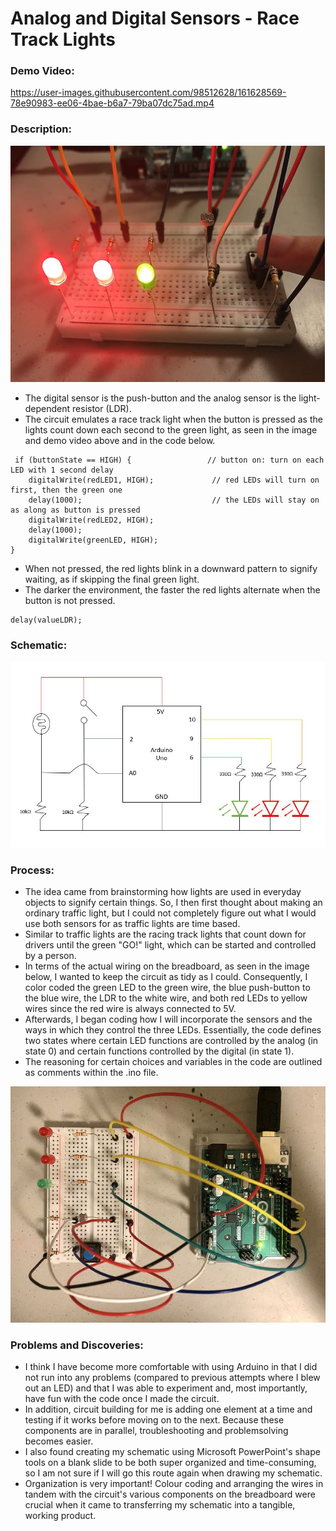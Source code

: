 # Analog and Digital Sensors - Race Track Lights
### Demo Video:

https://user-images.githubusercontent.com/98512628/161628569-78e90983-ee06-4bae-b6a7-79ba07dc75ad.mp4

### Description:

![button](https://github.com/l-mccarthy/IntroToIM/blob/main/April5/Media/button_pushed.JPG)

* The digital sensor is the push-button and the analog sensor is the light-dependent resistor (LDR).
* The circuit emulates a race track light when the button is pressed as the lights count down each second to the green light, as seen in the image and demo video above and in the code below.
```
 if (buttonState == HIGH) {                 // button on: turn on each LED with 1 second delay
    digitalWrite(redLED1, HIGH);             // red LEDs will turn on first, then the green one
    delay(1000);                             // the LEDs will stay on as along as button is pressed
    digitalWrite(redLED2, HIGH);
    delay(1000);
    digitalWrite(greenLED, HIGH);
}
```
* When not pressed, the red lights blink in a downward pattern to signify waiting, as if skipping the final green light.
* The darker the environment, the faster the red lights alternate when the button is not pressed.
```
delay(valueLDR);
```

### Schematic:

![schematic](https://github.com/l-mccarthy/IntroToIM/blob/main/April5/Media/schematic.JPG)

### Process:

* The idea came from brainstorming how lights are used in everyday objects to signify certain things. So, I then first thought about making an ordinary traffic light, but I could not completely figure out what I would use both sensors for as traffic lights are time based.
* Similar to traffic lights are the racing track lights that count down for drivers until the green "GO!" light, which can be started and controlled by a person.
* In terms of the actual wiring on the breadboard, as seen in the image below, I wanted to keep the circuit as tidy as I could. Consequently, I color coded the green LED to the green wire, the blue push-button to the blue wire, the LDR to the white wire, and both red LEDs to yellow wires since the red wire is always connected to 5V.
* Afterwards, I began coding how I will incorporate the sensors and the ways in which they control the three LEDs. Essentially, the code defines two states where certain LED functions are controlled by the analog (in state 0) and certain functions controlled by the digital (in state 1).
* The reasoning for certain choices and variables in the code are outlined as comments within the .ino file.

![circuit](https://github.com/l-mccarthy/IntroToIM/blob/main/April5/Media/circuit.jpg)

### Problems and Discoveries:

* I think I have become more comfortable with using Arduino in that I did not run into any problems (compared to previous attempts where I blew out an LED) and that I was able to experiment and, most importantly, have fun with the code once I made the circuit.
* In addition, circuit building for me is adding one element at a time and testing if it works before moving on to the next. Because these components are in parallel, troubleshooting and problemsolving becomes easier.
* I also found creating my schematic using Microsoft PowerPoint's shape tools on a blank slide to be both super organized and time-consuming, so I am not sure if I will go this route again when drawing my schematic. 
* Organization is very important! Colour coding and arranging the wires in tandem with the circuit's various components on the breadboard were crucial when it came to transferring my schematic into a tangible, working product.

